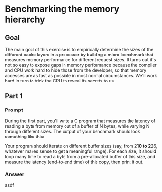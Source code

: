
# Benchmarking the memory hierarchy

## Goal
The main goal of this exercise is to empirically determine the sizes of the different cache layers in a processor by building a micro-benchmark that measures memory performance for different request sizes. It turns out it's not so easy to expose gaps in memory performance because the compiler and CPU work hard to hide those from the developer, so that memory accesses are as fast as possible in most normal circumstances. We'll work hard in turn to trick the CPU to reveal its secrets to us.

## Part 1
### Prompt
During the first part, you'll write a C program that measures the latency of reading a byte from memory out of a buffer of N bytes, while varying N through different sizes. The output of your benchmark should look something like this:

Your program should iterate on different buffer sizes (say, from 2**10 to 2**26, whatever makes sense to get a meaningful range). For each size, it should loop many time to read a byte from a pre-allocated buffer of this size, and measure the latency (end-to-end time) of this copy, then print it out.

### Answer
asdf





